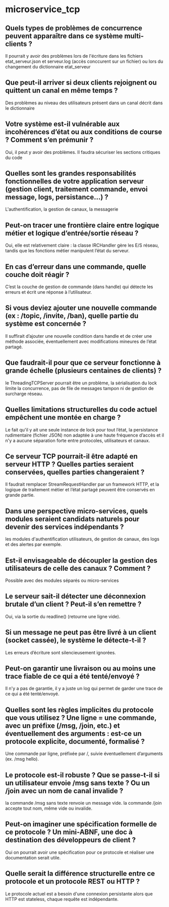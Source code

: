 # microservice_tcp

## Quels types de problèmes de concurrence peuvent apparaître dans ce système multi-clients ?
Il pourrait y avoir des problèmes lors de l'écriture dans les fichiers etat_serveur.json et serveur.log (accès conccurent sur un fichier) ou lors du changement du dictionnaire 
etat_serveur

## Que peut-il arriver si deux clients rejoignent ou quittent un canal en même temps ?
Des problèmes au niveau des utilisateurs présent dans un canal décrit dans le dictionnaire

## Votre système est-il vulnérable aux incohérences d’état ou aux conditions de course ? Comment s’en prémunir ?
Oui, il peut y avoir des problèmes. Il faudra sécuriser les sections critiques du code

## Quelles sont les grandes responsabilités fonctionnelles de votre application serveur (gestion client, traitement commande, envoi message, logs, persistance…) ?
L'authentification, la gestion de canaux, la messagerie

## Peut-on tracer une frontière claire entre logique métier et logique d’entrée/sortie réseau ?
Oui, elle est relativement claire : la classe IRCHandler gère les E/S réseau, tandis que les fonctions métier manipulent l’état du serveur.

## En cas d’erreur dans une commande, quelle couche doit réagir ?
C’est la couche de gestion de commande (dans handle) qui détecte les erreurs et écrit une réponse à l’utilisateur.

## Si vous deviez ajouter une nouvelle commande (ex : /topic, /invite, /ban), quelle partie du système est concernée ?
Il suffirait d’ajouter une nouvelle condition dans handle et de créer une méthode associée, éventuellement avec modifications mineures de l’état partagé.

## Que faudrait-il pour que ce serveur fonctionne à grande échelle (plusieurs centaines de clients) ?
le ThreadingTCPServer pourrait être un problème, la sérialisation du lock limite la concurrence, pas de file de messages tampon ni de gestion de surcharge réseau.

## Quelles limitations structurelles du code actuel empêchent une montée en charge ?
Le fait qu'il y ait une seule instance de lock pour tout l’état, la persistance rudimentaire (fichier JSON) non adaptée à une haute fréquence d’accès
et il n'y a aucune séparation forte entre protocoles, utilisateurs et canaux.

## Ce serveur TCP pourrait-il être adapté en serveur HTTP ? Quelles parties seraient conservées, quelles parties changeraient ?
Il faudrait remplacer StreamRequestHandler par un framework HTTP, et la logique de traitement métier et l’état partagé peuvent être conservés en grande partie.

## Dans une perspective micro-services, quels modules seraient candidats naturels pour devenir des services indépendants ?
les modules d'authentification utilisateurs, de gestion de canaux, des logs et des alertes par exemple.

## Est-il envisageable de découpler la gestion des utilisateurs de celle des canaux ? Comment ?
Possible avec des modules séparés ou micro-services

## Le serveur sait-il détecter une déconnexion brutale d’un client ? Peut-il s’en remettre ?
Oui, via la sortie du readline() (retourne une ligne vide).

## Si un message ne peut pas être livré à un client (socket cassée), le système le détecte-t-il ?
Les erreurs d’écriture sont silencieusement ignorées.

## Peut-on garantir une livraison ou au moins une trace fiable de ce qui a été tenté/envoyé ?
Il n'y a pas de garantie, il y a juste un log qui permet de garder une trace de ce qui a été tenté/envoyé.

## Quelles sont les règles implicites du protocole que vous utilisez ? Une ligne = une commande, avec un préfixe (/msg, /join, etc.) et éventuellement des arguments : est-ce un protocole explicite, documenté, formalisé ?
Une commande par ligne, préfixée par /, suivie éventuellement d’arguments (ex. /msg hello).

## Le protocole est-il robuste ? Que se passe-t-il si un utilisateur envoie /msg sans texte ? Ou un /join avec un nom de canal invalide ?
la commande /msg sans texte renvoie un message vide.
la commande /join accepte tout nom, même vide ou invalide.

## Peut-on imaginer une spécification formelle de ce protocole ? Un mini-ABNF, une doc à destination des développeurs de client ?
Oui on pourrait avoir une spécification pour ce protocole et réaliser une documentation serait utile.

## Quelle serait la différence structurelle entre ce protocole et un protocole REST ou HTTP ?
Le protocole actuel est a besoin d'une connexion persistante alors que HTTP est stateless, chaque requête est indépendante.






